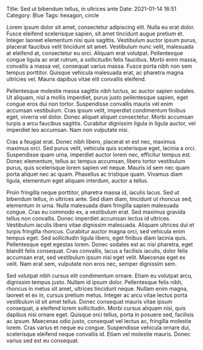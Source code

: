 Title: Sed ut bibendum tellus, in ultrices ante
Date: 2021-01-14 16:51
Category: Blue
Tags: hexagon, circle

Lorem ipsum dolor sit amet, consectetur adipiscing elit. Nulla eu erat dolor. Fusce eleifend scelerisque sapien, sit amet tincidunt augue pretium et. Integer laoreet elementum nisi quis sagittis. Vestibulum auctor ipsum purus, placerat faucibus velit tincidunt sit amet. Vestibulum nunc velit, malesuada at eleifend at, consectetur eu orci. Aliquam erat volutpat. Pellentesque congue ligula ac erat rutrum, a sollicitudin felis faucibus. Morbi enim massa, convallis a massa vel, consequat varius massa. Fusce porta nibh non sem tempus porttitor. Quisque vehicula malesuada erat, ac pharetra magna ultricies vel. Mauris dapibus vitae elit convallis eleifend.

Pellentesque molestie massa sagittis nibh luctus, ac auctor sapien sodales. Ut aliquam, nisl a mollis imperdiet, purus justo pellentesque sapien, eget congue eros dui non tortor. Suspendisse convallis mauris vel enim accumsan vestibulum. Cras ipsum velit, imperdiet condimentum finibus eget, viverra vel dolor. Donec aliquet aliquet consectetur. Morbi accumsan turpis a arcu faucibus sagittis. Curabitur dignissim ligula in ligula auctor, vel imperdiet leo accumsan. Nam non vulputate nisi.

Cras a feugiat erat. Donec nibh libero, placerat et est nec, maximus maximus orci. Sed purus velit, vehicula quis scelerisque eget, lacinia a orci. Suspendisse quam urna, imperdiet auctor lorem nec, efficitur tempus est. Donec elementum, tellus ac tempus accumsan, libero tortor vestibulum purus, quis scelerisque lorem sapien vel neque. Mauris id sem nec quam porta aliquet nec ac quam. Phasellus ac tristique quam. Vivamus diam ligula, elementum eget aliquam interdum, auctor a tellus.

Proin fringilla neque porttitor, pharetra massa id, iaculis lacus. Sed ut bibendum tellus, in ultrices ante. Sed diam diam, tincidunt ut rhoncus sed, elementum in urna. Nulla malesuada diam fringilla sapien malesuada congue. Cras eu commodo ex, a vestibulum erat. Sed maximus gravida tellus non convallis. Donec imperdiet accumsan lectus id ultrices. Vestibulum iaculis libero vitae dignissim malesuada. Aliquam ultrices dui et turpis fringilla rhoncus. Curabitur auctor magna orci, sed vehicula enim tempus eget. Sed sollicitudin ligula libero, eget finibus diam lacinia quis. Pellentesque eget egestas lorem. Donec sodales est ac nisi pharetra, eget blandit felis consequat. Cras convallis, lacus a facilisis iaculis, dolor felis accumsan erat, sed vestibulum ipsum nisi eget velit. Maecenas eget ex velit. Nam erat sem, vulputate non eros nec, semper dignissim sem.

Sed volutpat nibh cursus elit condimentum ornare. Etiam eu volutpat arcu, dignissim tempus justo. Nullam id ipsum dolor. Pellentesque felis nibh, rhoncus in metus sit amet, ultrices tincidunt neque. Nullam enim magna, laoreet et ex in, cursus pretium metus. Integer ac arcu vitae lectus porta vestibulum id sit amet tellus. Donec consequat mauris vitae ipsum consequat, a eleifend lorem sollicitudin. Morbi cursus aliquam nisi, quis dapibus nisi ornare eget. Quisque orci tellus, porta in posuere sed, facilisis ac ipsum. Maecenas odio justo, consequat vel lectus ac, fringilla molestie lorem. Cras varius et neque eu congue. Suspendisse vehicula ornare dui, scelerisque eleifend neque convallis id. Etiam vel molestie mauris. Donec varius sed est eu consequat. 